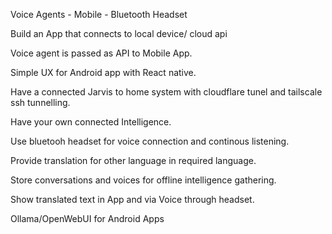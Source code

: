 Voice Agents - Mobile - Bluetooth Headset

Build an App that connects to local device/ cloud api

Voice agent is passed as API to Mobile App.

Simple UX for Android app with React native.

Have a connected Jarvis to home system with cloudflare tunel and tailscale ssh tunnelling.

Have your own connected Intelligence.

Use bluetooh headset for voice connection and continous listening.

Provide translation for other language in required language. 

Store conversations and voices for offline intelligence gathering.

Show translated text in App and via Voice through headset.

Ollama/OpenWebUI for Android Apps